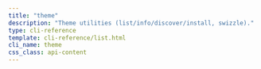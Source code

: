 ```yaml
---
title: "theme"
description: "Theme utilities (list/info/discover/install, swizzle)."
type: cli-reference
template: cli-reference/list.html
cli_name: theme
css_class: api-content
---
```

